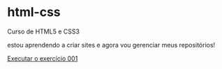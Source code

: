 # html-css
 Curso de HTML5 e CSS3

estou aprendendo a criar sites e agora vou gerenciar meus repositórios!

<a href="https://brunokmiecik.github.io/html-css/exerc%C3%ADcios/modulo%201/ex001/index.html"> Executar o exercício 001</a>